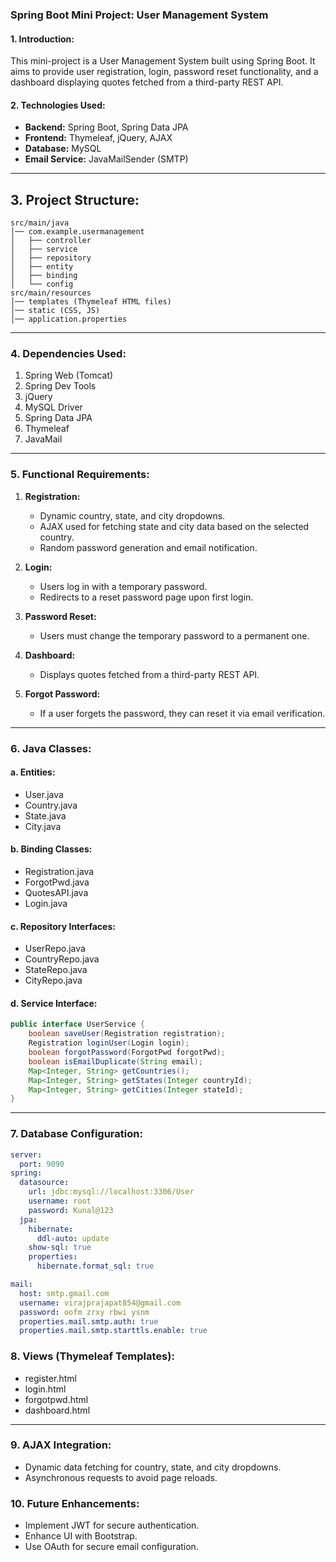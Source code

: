 ### Spring Boot Mini Project: User Management System
#### 1. Introduction:
This mini-project is a User Management System built using Spring Boot. It aims to provide user registration, login, password reset functionality, and a dashboard displaying quotes fetched from a third-party REST API.

#### 2. Technologies Used:
- **Backend:** Spring Boot, Spring Data JPA
- **Frontend:** Thymeleaf, jQuery, AJAX
- **Database:** MySQL
- **Email Service:** JavaMailSender (SMTP)

---

## 3. Project Structure:
```
src/main/java
│── com.example.usermanagement
│   ├── controller
│   ├── service
│   ├── repository
│   ├── entity
│   ├── binding
│   └── config
src/main/resources
│── templates (Thymeleaf HTML files)
│── static (CSS, JS)
│── application.properties
```

---

### 4. Dependencies Used:
1. Spring Web (Tomcat)
2. Spring Dev Tools
3. jQuery
4. MySQL Driver
5. Spring Data JPA
6. Thymeleaf
7. JavaMail

---

### 5. Functional Requirements:
1. **Registration:**
   - Dynamic country, state, and city dropdowns.
   - AJAX used for fetching state and city data based on the selected country.
   - Random password generation and email notification.

2. **Login:**
   - Users log in with a temporary password.
   - Redirects to a reset password page upon first login.

3. **Password Reset:**
   - Users must change the temporary password to a permanent one.

4. **Dashboard:**
   - Displays quotes fetched from a third-party REST API.

5. **Forgot Password:**
   - If a user forgets the password, they can reset it via email verification.

---

### 6. Java Classes:
#### a. Entities:
- User.java
- Country.java
- State.java
- City.java

#### b. Binding Classes:
- Registration.java
- ForgotPwd.java
- QuotesAPI.java
- Login.java

#### c. Repository Interfaces:
- UserRepo.java
- CountryRepo.java
- StateRepo.java
- CityRepo.java

#### d. Service Interface:
```java
public interface UserService {
    boolean saveUser(Registration registration);
    Registration loginUser(Login login);
    boolean forgotPassword(ForgotPwd forgotPwd);
    boolean isEmailDuplicate(String email);
    Map<Integer, String> getCountries();
    Map<Integer, String> getStates(Integer countryId);
    Map<Integer, String> getCities(Integer stateId);
}
```

---

### 7. Database Configuration:
```yaml
server:
  port: 9090
spring:
  datasource:
    url: jdbc:mysql://localhost:3306/User
    username: root
    password: Kunal@123
  jpa:
    hibernate:
      ddl-auto: update
    show-sql: true
    properties:
      hibernate.format_sql: true

mail:
  host: smtp.gmail.com
  username: virajprajapat854@gmail.com
  password: oofm zrxy rbwi ysnm
  properties.mail.smtp.auth: true
  properties.mail.smtp.starttls.enable: true
```

### 8. Views (Thymeleaf Templates):
- register.html
- login.html
- forgotpwd.html
- dashboard.html

---

### 9. AJAX Integration:
- Dynamic data fetching for country, state, and city dropdowns.
- Asynchronous requests to avoid page reloads.

### 10. Future Enhancements:
- Implement JWT for secure authentication.
- Enhance UI with Bootstrap.
- Use OAuth for secure email configuration.


